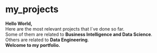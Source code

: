 # my_projects
**Hello World,**<br/>
Here are the most relevant projects that I´ve done so far.<br/>
Some of them are related to **Business Intelligence and Data Science**.<br/>
Others are related to **Data Engineering**.<br/>
**Welcome to my portfolio.**
